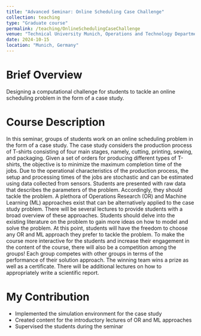 ```yaml
---
title: "Advanced Seminar: Online Scheduling Case Challenge"
collection: teaching
type: "Graduate course"
permalink: /teaching/OnlineSchedulingCaseChallenge
venue: "Technical University Munich, Operations and Technology Department"
date: 2024-10-15 
location: "Munich, Germany"
---
```


Brief Overview
======
Designing a computational challenge for students to tackle an online scheduling problem in the form of a case study.

Course Description
======
In this seminar, groups of students work on an online scheduling problem in the form of a case study. The case study considers the production process of T-shirts consisting of four main stages, namely, cutting, printing, sewing, and packaging. Given a set of orders for producing different types of T-shirts, the objective is to minimize the maximum completion time of the jobs. Due to the operational characteristics of the production process, the setup and processing times of the jobs are stochastic and can be estimated using data collected from sensors. Students are presented with raw data that describes the parameters of the problem. Accordingly, they should tackle the problem. A plethora of Operations Research (OR) and Machine Learning (ML) approaches exist that can be alternatively applied to the case study problem. There will be several lectures to provide students with a broad overview of these approaches. Students should delve into the existing literature on the problem to gain more ideas on how to model and solve the problem. At this point, students will have the freedom to choose any OR and ML approach they prefer to tackle the problem. To make the course more interactive for the students and increase their engagement in the content of the course, there will also be a competition among the groups! Each group competes with other groups in terms of the performance of their solution approach. The winning team wins a prize as well as a certificate. There will be additional lectures on how to appropriately write a scientific report.

My Contribution
======
- Implemented the simulation environment for the case study
- Created content for the introductory lectures of OR and ML approaches
- Supervised the students during the seminar
